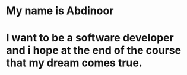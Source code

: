 # My name is Abdinoor
# I want to be a software developer and i hope at the end of the course that my dream comes true.

